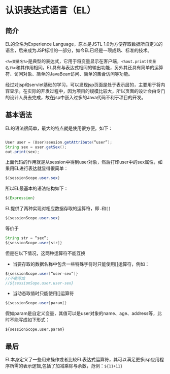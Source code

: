 #  认识表达式语言（EL）

## 简介

EL的全名为Experience Language，原本是JSTL 1.0为方便存取数据所自定义的语言，后来成为JSP标准的一部分，如今EL已经是一项成熟、标准的技术。

```<%=变量名%>```是典型的表达式，它用于将变量显示在客户端，```<%out.print(变量名)%>```和其作用相同。EL具有与表达式相同的输出功能，另外其还具有简单的运算符、访问对象、简单的JavaBean访问、简单的集合访问等功能。

经过对jsp和servlet基础的学习，可以发现jsp页面是处于表示层的，主要用于将内容显示。在实际的开发过程中，因为项目的规模比较大，所以页面的设计会由专门的设计人员去完成，故在jsp中嵌入过多的Java代码不利于项目的开发。


##   基本语法

EL的语法很简单，最大的特点就是使用很方便。如下：

``` java

User user = (User)seesion.getAttribute(“user”);
String sex = user.getSex();
out.print(sex);

```

上面代码的作用就是从session中得到user对象，然后打印user中的sex属性，如果用EL进行表达就显得很简单：

```java
${sessionScope.user.sex}
```
所以EL最基本的语法结构如下：
```java
${Expression}
```
EL提供了两种实现对相应数据存取的运算符，即```.```和```[]```

```java
${sessionScope.user.sex}
```
等价于

```java
String str = “sex”;
${sessionScope.user[str]}
```
但是在以下情况，这两种运算符不能互换

- 当要存取的数据名称中包含一些特殊字符时只能使用[]运算符，例如：
```java
${sessionScope.user[“user-sex”]}
//不能写成
//${sessionSope.user.user-sex}
```
- 当动态取值时只能使用[]运算符
```java
${sessionScope.user[param]}
```
假如param是自定义变量，其值可以是user对象的name、age、address等，此时不能写成如下形式：
```
${sessionScope.user.param}
```
## 最后
EL本身定义了一些用来操作或者比较EL表达式运算符，其可以满足更多jsp应用程序所需的表示逻辑,包括了加减乘除与余数，范例：```${11+11}```
